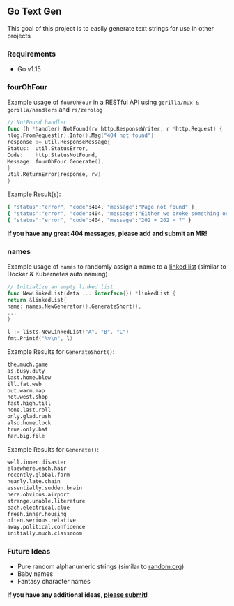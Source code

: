 ## Go Text Gen
This goal of this project is to easily generate text strings for use in other projects

### Requirements
- Go v1.15

### fourOhFour
Example usage of `fourOhFour` in a RESTful API using `gorilla/mux & gorilla/handlers` and `rs/zerolog`
```go
// NotFound handler
func (h *handler) NotFound(rw http.ResponseWriter, r *http.Request) {
hlog.FromRequest(r).Info().Msg("404 not found")
response := util.ResponseMessage{
Status:  util.StatusError,
Code:    http.StatusNotFound,
Message: fourOhFour.Generate(),
}
util.ReturnError(response, rw)
}
```

Example Result(s):
```bash
{ "status":"error", "code":404, "message":"Page not found" }
{ "status":"error", "code":404, "message":"Either we broke something or you cannot type" }
{ "status":"error", "code":404, "message":"202 + 202 = ?" }
```

**If you have any great 404 messages, please add and submit an MR!**


### names
Example usage of `names` to randomly assign a name to a [linked list](https://gitlab.com/rshmhrj/data-structs/lists) (similar to Docker & Kubernetes auto naming)
```go
// Initialize an empty linked list
func NewLinkedList(data ... interface{}) *linkedList {
return &linkedList{
name: names.NewGenerator().GenerateShort(),
...
}

l := lists.NewLinkedList("A", "B", "C")
fmt.Printf("%v\n", l)
```

Example Results for `GenerateShort()`:
```bash
the.much.game
as.busy.duty
last.home.blow
ill.fat.web
out.warm.map
not.west.shop
fast.high.till
none.last.roll
only.glad.rush
also.home.lock
true.only.bat
far.big.file
```

Example Results for `Generate()`:
```bash
well.inner.disaster
elsewhere.each.hair
recently.global.farm
nearly.late.chain
essentially.sudden.brain
here.obvious.airport
strange.unable.literature
each.electrical.clue
fresh.inner.housing
often.serious.relative
away.political.confidence
initially.much.classroom
```

### Future Ideas
- Pure random alphanumeric strings (similar to [random.org](https://www.random.org/strings/))
- Baby names
- Fantasy character names

**If you have any additional ideas, [please submit](https://gitlab.com/rshmhrj/go-text-gen/-/issues/new)!**
